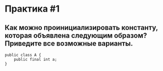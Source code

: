 # Практика #1
## Как можно проинициализировать константу, которая объявлена следующим образом? Приведите все возможные варианты.

```
public class A {
    public final int a;
}
```